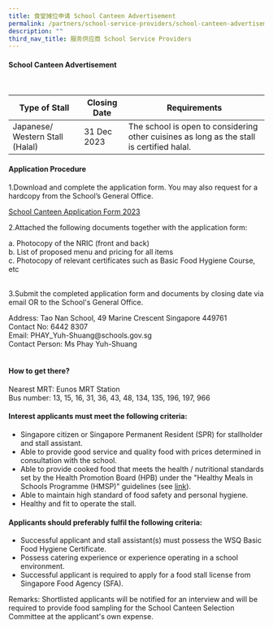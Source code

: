 ```yaml
---
title: 食堂摊位申请 School Canteen Advertisement
permalink: /partners/school-service-providers/school-canteen-advertisement/
description: ""
third_nav_title: 服务供应商 School Service Providers
---
```

#### School Canteen Advertisement
<br>

| Type of Stall| Closing Date | Requirements |
| -------- | -------- | -------- |
| Japanese/ Western Stall (Halal)    | 31 Dec 2023     | The school is open to considering other cuisines as long as the stall is certified halal.      |

#### Application Procedure

1.Download and complete the application form. You may also request for a hardcopy from the School’s General Office.<br>

[School Canteen Application Form 2023](/files/school%20canteen%20application%20form%202023.pdf)

2.Attached the following documents together with the application form:
<p class="indent">
a.	Photocopy of the NRIC (front and back)<br>
b.	List of proposed menu and pricing for all items<br>
c.	Photocopy of relevant certificates such as Basic Food Hygiene Course, etc<br><br>
</p>

3.Submit the completed application form and documents by closing date via email OR to the School's General Office.
<p class="indent">
Address: Tao Nan School, 49 Marine Crescent Singapore 449761<br>
Contact No: 6442 8307<br>
Email: PHAY_Yuh-Shuang@schools.gov.sg<br>
Contact Person: Ms Phay Yuh-Shuang<br><br>
	</p>
	
#### How to get there?
Nearest MRT: Eunos MRT Station<br>
Bus number: 13, 15, 16, 31, 36, 43, 48, 134, 135, 196, 197, 966

#### Interest applicants must meet the following criteria:
* Singapore citizen or Singapore Permanent Resident (SPR) for stallholder and stall assistant.
* Able to provide good service and quality food with prices determined in consultation with the school.
* Able to provide cooked food that meets the health / nutritional standards set by the Health Promotion Board (HPB) under the "Healthy Meals in Schools Programme (HMSP)" guidelines (see [link](https://www.hpb.gov.sg/schools/school-programmes/healthy-meals-in-schools-programme)).
* Able to maintain high standard of food safety and personal hygiene.
* Healthy and fit to operate the stall.

#### Applicants should preferably fulfil the following criteria:
* Successful applicant and stall assistant(s) must possess the WSQ Basic Food Hygiene Certificate.
* Possess catering experience or experience operating in a school environment.
* Successful applicant is required to apply for a food stall license from Singapore Food Agency (SFA).

Remarks: Shortlisted applicants will be notified for an interview and will be required to provide food sampling for the School Canteen Selection Committee at the applicant's own expense.
